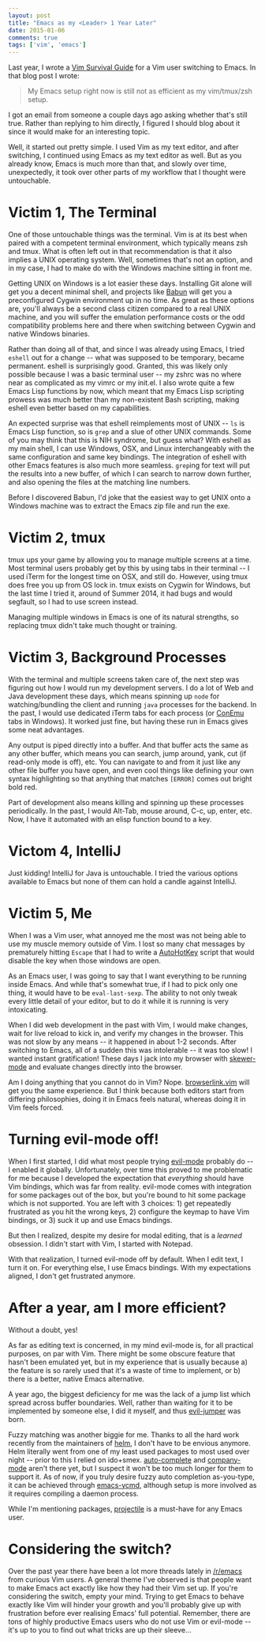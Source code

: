 ```yaml
---
layout: post
title: "Emacs as my <Leader> 1 Year Later"
date: 2015-01-06
comments: true
tags: ['vim', 'emacs']
---
```


Last year, I wrote a [Vim Survival Guide][1] for a Vim user switching to Emacs.  In that blog post I wrote:

> My Emacs setup right now is still not as efficient as my vim/tmux/zsh setup.

I got an email from someone a couple days ago asking whether that's still true.  Rather than replying to him directly, I figured I should blog about it since it would make for an interesting topic.

Well, it started out pretty simple.  I used Vim as my text editor, and after switching, I continued using Emacs as my text editor as well.  But as you already know, Emacs is much more than that, and slowly over time, unexpectedly, it took over other parts of my workflow that I thought were untouchable.

<!--more-->

# Victim 1, The Terminal

One of those untouchable things was the terminal.  Vim is at its best when paired with a competent terminal environment, which typically means zsh and tmux.  What is often left out in that recommendation is that it also implies a UNIX operating system.  Well, sometimes that's not an option, and in my case, I had to make do with the Windows machine sitting in front me.

Getting UNIX on Windows is a lot easier these days.  Installing Git alone will get you a decent minimal shell, and projects like [Babun][2] will get you a preconfigured Cygwin environment up in no time.  As great as these options are, you'll always be a second class citizen compared to a real UNIX machine, and you will suffer the emulation performance costs or the odd compatibility problems here and there when switching between Cygwin and native Windows binaries.

Rather than doing all of that, and since I was already using Emacs, I tried `eshell` out for a change -- what was supposed to be temporary, became permanent.  eshell is surprisingly good.  Granted, this was likely only possible because I was a basic terminal user -- my zshrc was no where near as complicated as my vimrc or my init.el.  I also wrote quite a few Emacs Lisp functions by now, which meant that my Emacs Lisp scripting prowess was much better than my non-existent Bash scripting, making eshell even better based on my capabilities.

An expected surprise was that eshell reimplements most of UNIX -- `ls` is Emacs Lisp function, so is `grep` and a slue of other UNIX commands.
Some of you may think that this is NIH syndrome, but guess what?  With eshell as my main shell, I can use Windows, OSX, and Linux interchangeably with the same configuration and same key bindings.  The integration of eshell with other Emacs features is also much more seamless.  `grep`ing for text will put the results into a new buffer, of which I can search to narrow down further, and also opening the files at the matching line numbers.

Before I discovered Babun, I'd joke that the easiest way to get UNIX onto a Windows machine was to extract the Emacs zip file and run the exe.

# Victim 2, tmux

tmux ups your game by allowing you to manage multiple screens at a time.  Most terminal users probably get by this by using tabs in their terminal -- I used iTerm for the longest time on OSX, and still do.  However, using tmux does free you up from OS lock in.  tmux exists on Cygwin for Windows, but the last time I tried it, around of Summer 2014, it had bugs and would segfault, so I had to use screen instead.

Managing multiple windows in Emacs is one of its natural strengths, so replacing tmux didn't take much thought or training.

# Victim 3, Background Processes

With the terminal and multiple screens taken care of, the next step was figuring out how I would run my development servers.  I do a lot of Web and Java development these days, which means spinning up `node` for watching/bundling the client and running `java` processes for the backend.  In the past, I would use dedicated iTerm tabs for each process (or [ConEmu][13] tabs in Windows).  It worked just fine, but having these run in Emacs gives some neat advantages.

Any output is piped directly into a buffer.  And that buffer acts the same as any other buffer, which means you can search, jump around, yank, cut (if read-only mode is off), etc.  You can navigate to and from it just like any other file buffer you have open, and even cool things like defining your own syntax highlighting so that anything that matches `[ERROR]` comes out bright bold red.

Part of development also means killing and spinning up these processes periodically.  In the past, I would Alt-Tab, mouse around, C-c, up, enter, etc.  Now, I have it automated with an elisp function bound to a key.

# Victom 4, IntelliJ

Just kidding!  IntelliJ for Java is untouchable.  I tried the various options available to Emacs but none of them can hold a candle against IntelliJ.

# Victim 5, Me

When I was a Vim user, what annoyed me the most was not being able to use my muscle memory outside of Vim.  I lost so many chat messages by prematurely hitting `Escape` that I had to write a [AutoHotKey][12] script that would disable the key when those windows are open.

As an Emacs user, I was going to say that I want everything to be running inside Emacs.  And while that's somewhat true, if I had to pick only one thing, it would have to be `eval-last-sexp`.  The ability to not only tweak every little detail of your editor, but to do it while it is running is very intoxicating.

When I did web development in the past with Vim, I would make changes, wait for live reload to kick in, and verify my changes in the browser.  This was not slow by any means -- it happened in about 1-2 seconds.  After switching to Emacs, all of a sudden this was intolerable -- it was too slow!  I wanted instant gratification!  These days I jack into my browser with [skewer-mode][10] and evaluate changes directly into the browser.

Am I doing anything that you cannot do in Vim?  Nope.  [browserlink.vim][11] will get you the same experience.  But I think because both editors start from differing philosophies, doing it in Emacs feels natural, whereas doing it in Vim feels forced.

# Turning evil-mode off!

When I first started, I did what most people trying [evil-mode][8] probably do -- I enabled it globally.  Unfortunately, over time this proved to me problematic for me because I developed the expectation that *everything* should have Vim bindings, which was far from reality.  evil-mode comes with integration for some packages out of the box, but you're bound to hit some package which is not supported.  You are left with 3 choices: 1) get repeatedly frustrated as you hit the wrong keys, 2) configure the keymap to have Vim bindings, or 3) suck it up and use Emacs bindings.

But then I realized, despite my desire for modal editing, that is a *learned* obsession.  I didn't start with Vim, I started with Notepad.

With that realization, I turned evil-mode off by default.  When I edit text, I turn it on.  For everything else, I use Emacs bindings.  With my expectations aligned, I don't get frustrated anymore.

# After a year, am I more efficient?

Without a doubt, yes!

As far as editing text is concerned, in my mind evil-mode is, for all practical purposes, on par with Vim.  There might be some obscure feature that hasn't been emulated yet, but in my experience that is usually because a) the feature is so rarely used that it's a waste of time to implement, or b) there is a better, native Emacs alternative.

A year ago, the biggest deficiency for me was the lack of a jump list which spread across buffer boundaries.  Well, rather than waiting for it to be implemented by someone else, I did it myself, and thus [evil-jumper][3] was born.

Fuzzy matching was another biggie for me.  Thanks to all the hard work recently from the maintainers of [helm][4], I don't have to be envious anymore.  Helm literally went from one of my least used packages to most used over night -- prior to this I relied on ido+smex.  [auto-complete][5] and [company-mode][6] aren't there yet, but I suspect it won't be too much longer for them to support it.  As of now, if you truly desire fuzzy auto completion as-you-type, it can be achieved through [emacs-ycmd][7], although setup is more involved as it requires compiling a daemon process.

While I'm mentioning packages, [projectile][14] is a must-have for any Emacs user.

# Considering the switch?

Over the past year there have been a lot more threads lately in [/r/emacs][9] from curious Vim users.  A general theme I've observed is that people want to make Emacs act exactly like how they had their Vim set up.  If you're considering the switch, empty your mind.  Trying to get Emacs to behave exactly like Vim will hinder your growth and you'll probably give up with frustration before ever realising Emacs' full potential.  Remember, there are tons of highly productive Emacs users who do not use Vim or evil-mode -- it's up to you to find out what tricks are up their sleeve...

[1]: http://bling.github.io/blog/2013/10/27/emacs-as-my-leader-vim-survival-guide
[2]: http://babun.github.io/
[3]: https://github.com/bling/evil-jumper
[4]: https://github.com/emacs-helm/helm
[5]: https://github.com/auto-complete/auto-complete
[6]: https://github.com/company-mode/company-mode
[7]: https://github.com/abingham/emacs-ycmd
[8]: https://gitorious.org/evil/evil
[9]: http://www.reddit.com/r/emacs
[10]: https://github.com/skeeto/skewer-mode
[11]: https://github.com/jaxbot/browserlink.vim
[12]: http://www.autohotkey.com/
[13]: https://code.google.com/p/conemu-maximus5/
[14]: https://github.com/bbatsov/projectile
